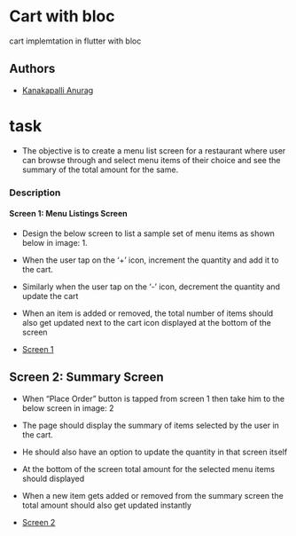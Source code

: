 
# Cart with bloc

cart implemtation in flutter with bloc 


## Authors

- [Kanakapalli Anurag](https://github.com/kanakapalli)


# task

 - The objective is to create a menu list screen for a restaurant where user can browse through and select menu items of their choice and see the summary of the total amount for the same.
### Description
#### Screen 1: Menu Listings Screen
- Design the below screen to list a sample set of menu items as shown below in image: 1.
- When the user tap on the ‘+’ icon, increment the quantity and add it to the cart.
- Similarly when the user tap on the ‘-’ icon, decrement the quantity and update the cart
- When an item is added or removed, the total number of items should also get updated next to the cart icon displayed at the bottom of the screen

- [Screen 1](https://i.ibb.co/0fjSfTq/Screenshot-2023-02-18-at-10-28-52-AM.png)


## Screen 2: Summary Screen

- When “Place Order” button is tapped from screen 1 then take him to the below screen in image: 2
- The page should display the summary of items selected by the user in the cart.
- He should also have an option to update the quantity in that screen itself
- At the bottom of the screen total amount for the selected menu items should displayed
- When a new item gets added or removed from the summary screen the total amount should also get updated instantly

- [Screen 2](https://i.ibb.co/TK45J8H/Screenshot-2023-02-18-at-10-31-21-AM.png)

